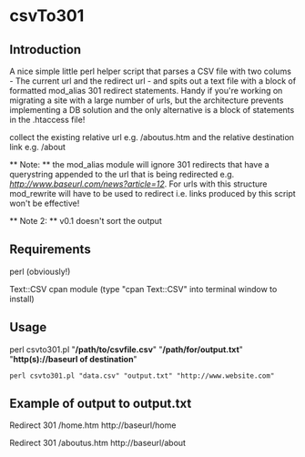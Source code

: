 csvTo301
=======

Introduction
--------------
A nice simple little perl helper script that parses a CSV file with two colums - The current url and the redirect url - and spits out a text file with a block of formatted mod_alias 301 redirect statements.  Handy if you're working on migrating a site with a large number of urls, but the architecture prevents implementing a DB solution and the only alternative is a block of statements in the .htaccess file!

collect the existing relative url e.g. /aboutus.htm and the relative destination link e.g. /about

** Note: ** the mod_alias module will ignore 301 redirects that have a querystring appended to the url that is being redirected e.g. *http://www.baseurl.com/news?article=12*.  For urls with this structure mod_rewrite  will have to be used to redirect i.e. links produced by this script won't be effective!

** Note 2: ** v0.1 doesn't sort the output

Requirements
-----------------
perl (obviously!)

Text::CSV cpan module (type "cpan Text::CSV" into terminal window to install)

Usage
--------
 perl csvto301.pl "**/path/to/csvfile.csv**" "**/path/for/output.txt**" "**http(s)://baseurl of destination**"
 
	perl csvto301.pl "data.csv" "output.txt" "http://www.website.com"
 
 Example of output to output.txt
 ------------------------------------
 
 Redirect 301 /home.htm http://baseurl/home
 
 Redirect 301 /aboutus.htm http://baseurl/about